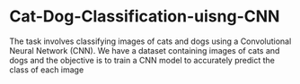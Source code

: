 # Cat-Dog-Classification-uisng-CNN
The task involves classifying images of cats and dogs using a Convolutional Neural Network (CNN). We have a dataset containing images of cats and dogs and the objective is to train a CNN model to accurately predict the class of each image
